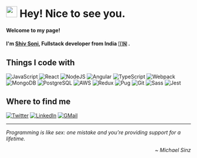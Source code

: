 # <img src="https://emojis.slackmojis.com/emojis/images/1531849430/4246/blob-sunglasses.gif?1531849430" width="30"/> Hey! Nice to see you.

#### Welcome to my page!
#### I'm [Shiv Soni](https://shivsoni5.github.io/portfolio/), Fullstack developer from India :india: .

## Things I code with
![JavaScript](https://img.shields.io/badge/javascript-%23323330.svg?style=for-the-badge&logo=javascript&logoColor=%23F7DF1E)
![React](https://img.shields.io/badge/-React-45b8d8?style=for-the-badge&logo=react&logoColor=white)
![NodeJS](https://img.shields.io/badge/-Nodejs-43853d?style=for-the-badge&logo=Node.js&logoColor=white)
![Angular](https://img.shields.io/badge/-Angular-DD0031?style=for-the-badge&logo=angular&logoColor=white)
![TypeScript](https://img.shields.io/badge/-TypeScript-007ACC?style=for-the-badge&logo=typescript&logoColor=white)
![Webpack](https://img.shields.io/badge/-Webpack-8DD6F9?style=for-the-badge&logo=webpack&logoColor=white)
![MongoDB](https://img.shields.io/badge/-MongoDB-13aa52?style=for-the-badge&logo=mongodb&logoColor=white)
![PostgreSQL](https://img.shields.io/badge/-Postgresql-336791?style=for-the-badge&logo=postgresql&logoColor=white)
![AWS](https://img.shields.io/badge/AWS-FF9900?style=for-the-badge&logo=amazon&logoColor=white)
![Redux](https://img.shields.io/badge/-Redux-764ABC?style=for-the-badge&logo=redux&logoColor=white)
![Pug](https://img.shields.io/badge/-Pug-a86454?style=for-the-badge&logo=pug&logoColor=white)
![Git](https://img.shields.io/badge/-Git-F05032?style=for-the-badge&logo=git&logoColor=white)
![Sass](https://img.shields.io/badge/-Sass-CC6699?style=for-the-badge&logo=sass&logoColor=white)
![Jest](https://img.shields.io/badge/-Jest-71C416?style=for-the-badge&logo=jest&logoColor=white)

## Where to find me
[![Twitter](https://img.shields.io/badge/twitter-%231DA1F2.svg?&style=for-the-badge&logo=twitter&logoColor=white)](https://twitter.com/ShivSoni05)
[![LinkedIn](https://img.shields.io/badge/linkedin-%230077B5.svg?&style=for-the-badge&logo=linkedin&logoColor=white)](https://www.linkedin.com/in/shivsoni5/)
[![GMail](https://img.shields.io/badge/Gmail-D14836?style=for-the-badge&logo=gmail&logoColor=white)](mailto:shivsoni.dev@gmail.com)

---

*Programming is like sex: one mistake and you’re providing support for a lifetime.*
<div align="right">
  <i>~ Michael Sinz</i>
</div>
